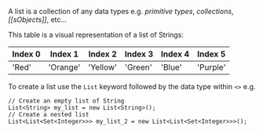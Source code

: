 A list is a collection of any data types e.g. *primitive types*, *collections*, *[[sObjects]]*, etc...

This table is a visual representation of a list of Strings:

|Index 0|Index 1|Index 2|Index 3|Index 4|Index 5|
|---|---|---|---|---|---|
|'Red'|'Orange'|'Yellow'|'Green'|'Blue'|'Purple'|

To create a list use the `List` keyword followed by the data type within `<>` e.g.
```
// Create an empty list of String 
List<String> my_list = new List<String>(); 
// Create a nested list 
List<List<Set<Integer>>> my_list_2 = new List<List<Set<Integer>>>();
```
